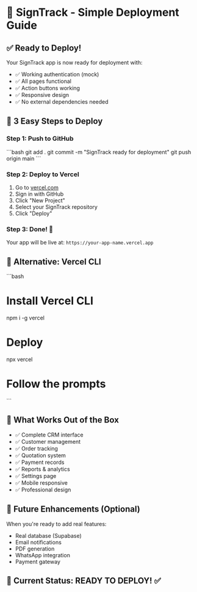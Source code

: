 # 🚀 SignTrack - Simple Deployment Guide

## ✅ Ready to Deploy!

Your SignTrack app is now ready for deployment with:
- ✅ Working authentication (mock)
- ✅ All pages functional
- ✅ Action buttons working
- ✅ Responsive design
- ✅ No external dependencies needed

## 🚀 3 Easy Steps to Deploy

### Step 1: Push to GitHub
\`\`\`bash
git add .
git commit -m "SignTrack ready for deployment"
git push origin main
\`\`\`

### Step 2: Deploy to Vercel
1. Go to [vercel.com](https://vercel.com)
2. Sign in with GitHub
3. Click "New Project"
4. Select your SignTrack repository
5. Click "Deploy"

### Step 3: Done! 🎉
Your app will be live at: `https://your-app-name.vercel.app`

## 🔧 Alternative: Vercel CLI

\`\`\`bash
# Install Vercel CLI
npm i -g vercel

# Deploy
npx vercel

# Follow the prompts
\`\`\`

## 📱 What Works Out of the Box

- ✅ Complete CRM interface
- ✅ Customer management
- ✅ Order tracking
- ✅ Quotation system
- ✅ Payment records
- ✅ Reports & analytics
- ✅ Settings page
- ✅ Mobile responsive
- ✅ Professional design

## 🔮 Future Enhancements (Optional)

When you're ready to add real features:
- Real database (Supabase)
- Email notifications
- PDF generation
- WhatsApp integration
- Payment gateway

## 🎯 Current Status: READY TO DEPLOY! ✅
